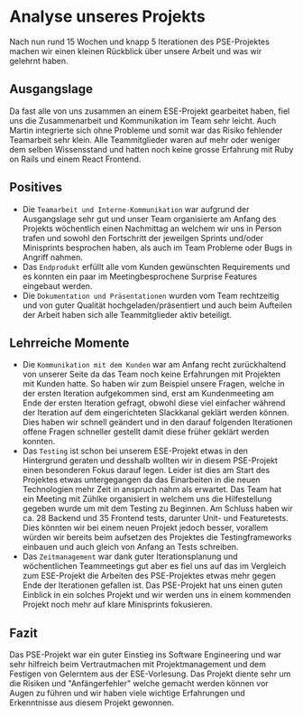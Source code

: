 # Analyse unseres Projekts

Nach nun rund 15 Wochen und knapp 5 Iterationen des PSE-Projektes machen wir einen kleinen Rückblick über unsere Arbeit und was wir gelehrnt haben.

## Ausgangslage

Da fast alle von uns zusammen an einem ESE-Projekt gearbeitet haben, fiel uns die Zusammenarbeit und Kommunikation im Team sehr leicht. Auch Martin integrierte sich ohne Probleme und somit war das Risiko fehlender Teamarbeit sehr klein.
Alle Teammitglieder waren auf mehr oder weniger dem selben Wissensstand und hatten noch keine grosse Erfahrung mit Ruby on Rails und einem React Frontend.

## Positives

* Die `Teamarbeit und Interne-Kommunikation` war aufgrund der Ausgangslage sehr gut und unser Team organisierte am Anfang des Projekts wöchentlich einen Nachmittag an welchem wir uns in Person trafen und sowohl den Fortschritt der jeweilgen Sprints und/oder Minisprints besprochen haben, als auch im Team Probleme oder Bugs in Angriff nahmen.
* Das `Endprodukt` erfüllt alle vom Kunden gewünschten Requirements und es konnten ein paar im Meetingbesprochene Surprise Features eingebaut werden.
* Die `Dokumentation und Präsentationen` wurden vom Team rechtzeitig und von guter Qualität hochgeladen/präsentiert und auch beim Aufteilen der Arbeit haben sich alle Teammitglieder aktiv beteiligt.

## Lehrreiche Momente

* Die `Kommunikation mit dem Kunden` war am Anfang recht zurückhaltend von unserer Seite da das Team noch keine Erfahrungen mit Projekten mit Kunden hatte. So haben wir zum Beispiel unsere Fragen, welche in der ersten Iteration aufgekommen sind, erst am Kundenmeeting am Ende der ersten Iteration gefragt, obwohl diese viel einfacher während der Iteration auf dem eingerichteten Slackkanal geklärt werden können. Dies haben wir schnell geändert und in den darauf folgenden Iterationen offene Fragen schneller gestellt damit diese früher geklärt werden konnten.
* Das `Testing` ist schon bei unserem ESE-Projekt etwas in den Hintergrund geraten und desshalb wollten wir in diesem PSE-Projekt einen besonderen Fokus darauf legen. Leider ist dies am Start des Projektes etwas untergegangen da das Einarbeiten in die neuen Technologien mehr Zeit in anspruch nahm als erwartet. Das Team hat ein Meeting mit Zühlke organisiert in welchem uns die Hilfestellung gegeben wurde um mit dem Testing zu Beginnen.
Am Schluss haben wir ca. 28 Backend und 35 Frontend tests, darunter Unit- und Featuretests. Dies könnten wir bei einem neuen Projekt jedoch besser, vorallem würden wir bereits beim aufsetzen des Projektes die Testingframeworks einbauen und auch gleich von Anfang an Tests schreiben.
* Das `Zeitmanagement` war dank guter Iterationsplanung und wöchentlichen Teammeetings gut aber es fiel uns auf das im Vergleich zum ESE-Projekt die Arbeiten des PSE-Projektes etwas mehr gegen Ende der Iterationen gefallen ist. Das PSE-Projekt hat uns einen guten Einblick in ein solches Projekt und wir werden uns in einem kommenden Projekt noch mehr auf klare Minisprints fokusieren.

## Fazit

Das PSE-Projekt war ein guter Einstieg ins Software Engineering und war sehr hilfreich beim Vertrautmachen mit Projektmanagement und dem Festigen von Gelerntem aus der ESE-Vorlesung. Das Projekt diente sehr um die Risiken und "Anfängerfehler" welche gemacht werden können vor Augen zu führen und wir haben viele wichtige Erfahrungen und Erkenntnisse aus diesem Projekt gewonnen.
